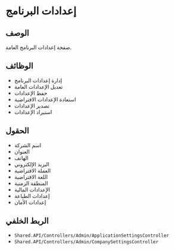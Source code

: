 # إعدادات البرنامج

## الوصف
صفحة إعدادات البرنامج العامة.

## الوظائف
- إدارة إعدادات البرنامج
- تعديل الإعدادات العامة
- حفظ الإعدادات
- استعادة الإعدادات الافتراضية
- تصدير الإعدادات
- استيراد الإعدادات

## الحقول
- اسم الشركة
- العنوان
- الهاتف
- البريد الإلكتروني
- العملة الافتراضية
- اللغة الافتراضية
- المنطقة الزمنية
- الإعدادات المالية
- إعدادات الطباعة
- إعدادات الأمان

## الربط الخلفي
- `Shared.API/Controllers/Admin/ApplicationSettingsController`
- `Shared.API/Controllers/Admin/CompanySettingsController`
